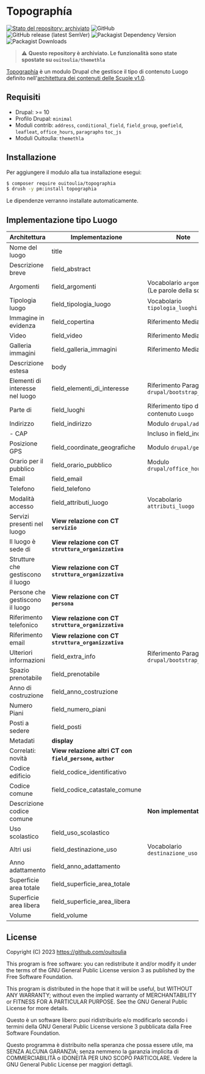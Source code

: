 # Topographía

[![Stato del repository: archiviato](https://img.shields.io/badge/stato-archiviato-inactive?style=for-the-badge)](https://github.com/ouitoulia/topographia?style=for-the-badge)
![GitHub](https://img.shields.io/github/license/ouitoulia/topographia?style=for-the-badge)
![GitHub release (latest SemVer)](https://img.shields.io/github/v/release/ouitoulia/topographia?sort=semver&style=for-the-badge)
![Packagist Dependency Version](https://img.shields.io/packagist/dependency-v/ouitoulia/topographia/drupal/core-recommended?style=for-the-badge)
![Packagist Downloads](https://img.shields.io/packagist/dt/ouitoulia/topographia?style=for-the-badge)

> ⚠ **Questo repository è archiviato. Le funzionalità sono state spostate su `ouitoulia/themethla`**

[Topographía](https://www.grecoantico.com/dizionario-italiano-greco-antico.php?parola=topografia)
è un modulo Drupal che gestisce il tipo di contenuto Luogo definito nell'[architettura
dei contenuti delle Scuole v1.0](https://designers.italia.it/files/resources/modelli/scuole/adotta-il-modello-di-sito-scolastico/definisci-architettura-e-contenuti/Architettura-informazione-sito-scuole.ods).

## Requisiti
- Drupal: >= 10
- Profilo Drupal: `minimal`
- Moduli contrib: `address`, `conditional_field`, `field_group`, `goefield`, `leafleat`, `office_hours`, `paragraphs` `toc_js`
- Moduli Ouitoulìa: `themethla`

## Installazione
Per aggiungere il modulo alla tua installazione esegui:
```bash
$ composer require ouitoulia/topographia
$ drush -y pm:install topographia
```
Le dipendenze verranno installate automaticamente.

## Implementazione tipo Luogo
| Architettura                      | Implementazione                                           | Note                                             |
|-----------------------------------|-----------------------------------------------------------|--------------------------------------------------|
| Nome del luogo                    | title                                                     |                                                  |
| Descrizione breve                 | field_abstract                                            |                                                  |
| Argomenti                         | field_argomenti                                           | Vocabolario `argomenti` (Le parole della scuola) |
| Tipologia luogo                   | field_tipologia_luogo                                     | Vocabolario `tipologia_luoghi`                   |
| Immagine in evidenza              | field_copertina                                           | Riferimento Media `image`                        |
| Video                             | field_video                                               | Riferimento Media `video`                        |
| Galleria immagini                 | field_galleria_immagini                                   | Riferimento Media `image`                        |
| Descrizione estesa                | body                                                      |                                                  |
| Elementi di interesse nel luogo   | field_elementi_di_interesse                               | Riferimento Paragraphs `drupal/bootstrap_italia` |
| Parte di                          | field_luoghi                                              | Riferimento tipo di contenuto `Luogo`            |
| Indirizzo                         | field_indirizzo                                           | Modulo `drupal/address`                          |
| - CAP                             |                                                           | Incluso in field_indirizzo                       |
| Posizione GPS                     | field_coordinate_geografiche                              | Modulo `drupal/geofield`                         |
| Orario per il pubblico            | field_orario_pubblico                                     | Modulo `drupal/office_hours`                     |
| Email                             | field_email                                               |                                                  |
| Telefono                          | field_telefono                                            |                                                  |
| Modalità accesso                  | field_attributi_luogo                                     | Vocabolario `attributi_luogo`                    |
| Servizi presenti nel luogo        | **View relazione con CT `servizio`**                      |                                                  |
| Il luogo è sede di                | **View relazione con CT `struttura_organizzativa`**       |                                                  |
| Strutture che gestiscono il luogo | **View relazione con CT `struttura_organizzativa`**       |                                                  |
| Persone che gestiscono il luogo   | **View relazione con CT `persona`**                       |                                                  |
| Riferimento telefonico            | **View relazione con CT `struttura_organizzativa`**       |                                                  |
| Riferimento email                 | **View relazione con CT `struttura_organizzativa`**       |                                                  |
| Ulteriori informazioni            | field_extra_info                                          | Riferimento Paragraphs `drupal/bootstrap_italia` |
| Spazio prenotabile                | field_prenotabile                                         |                                                  |
| Anno di costruzione               | field_anno_costruzione                                    |                                                  |
| Numero Piani                      | field_numero_piani                                        |                                                  |
| Posti a sedere                    | field_posti                                               |                                                  |
| Metadati                          | **display**                                               |                                                  |
| Correlati: novità                 | **View relazione altri CT con `field_persone`, `author`** |                                                  |
| Codice edificio                   | field_codice_identificativo                               |                                                  |
| Codice comune                     | field_codice_catastale_comune                             |                                                  |
| Descrizione codice comune         |                                                           | **Non implementato**                             |
| Uso scolastico                    | field_uso_scolastico                                      |                                                  |
| Altri usi                         | field_destinazione_uso                                    | Vocabolario `destinazione_uso`                   |
| Anno adattamento                  | field_anno_adattamento                                    |                                                  |
| Superficie area totale            | field_superficie_area_totale                              |                                                  |
| Superficie area libera            | field_superficie_area_libera                              |                                                  |
| Volume                            | field_volume                                              |                                                  |

## License

Copyright (C) 2023 https://github.com/ouitoulia

This program is free software: you can redistribute it and/or modify it under the terms of the GNU General Public License version 3 as published by the Free Software Foundation.

This program is distributed in the hope that it will be useful, but WITHOUT ANY WARRANTY; without even the implied warranty of MERCHANTABILITY or FITNESS FOR A PARTICULAR PURPOSE. See the GNU General Public License for more details.

Questo è un software libero: puoi ridistribuirlo e/o modificarlo secondo i termini della GNU General Public License versione 3 pubblicata dalla Free Software Foundation.

Questo programma è distribuito nella speranza che possa essere utile, ma SENZA ALCUNA GARANZIA; senza nemmeno la garanzia implicita di COMMERCIABILITÀ o IDONEITÀ PER UNO SCOPO PARTICOLARE. Vedere la GNU General Public License per maggiori dettagli.